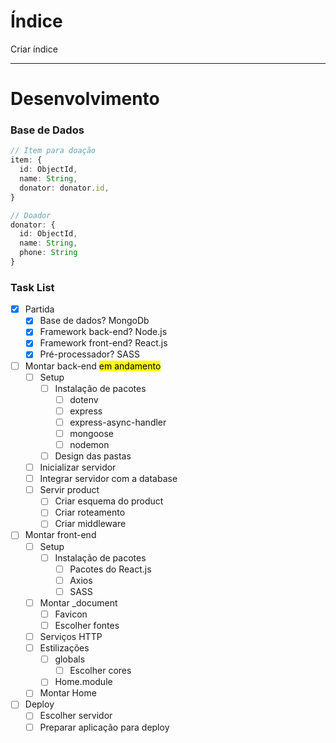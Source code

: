 <!-- This is a [Next.js](https://nextjs.org/) project bootstrapped with [`create-next-app`](https://github.com/vercel/next.js/tree/canary/packages/create-next-app). -->

# Índice

Criar índice

---

# Desenvolvimento

### Base de Dados

```ts
// Item para doação
item: {
  id: ObjectId,
  name: String,
  donator: donator.id,
}

// Doador
donator: {
  id: ObjectId,
  name: String,
  phone: String
}
```

### Task List

- [x] Partida
  - [x] Base de dados? MongoDb
  - [x] Framework back-end? Node.js
  - [x] Framework front-end? React.js
  - [x] Pré-processador? SASS
- [ ] Montar back-end <mark>em andamento</mark>
  - [ ] Setup
    - [ ] Instalação de pacotes
      - [ ] dotenv
      - [ ] express
      - [ ] express-async-handler
      - [ ] mongoose
      - [ ] nodemon
    - [ ] Design das pastas
  - [ ] Inicializar servidor
  - [ ] Integrar servidor com a database
  - [ ] Servir product
    - [ ] Criar esquema do product
    - [ ] Criar roteamento
    - [ ] Criar middleware
- [ ] Montar front-end
  - [ ] Setup
    - [ ] Instalação de pacotes
      - [ ] Pacotes do React.js
      - [ ] Axios
      - [ ] SASS
  - [ ] Montar \_document
    - [ ] Favicon
    - [ ] Escolher fontes
  - [ ] Serviços HTTP
  - [ ] Estilizações
    - [ ] globals
      - [ ] Escolher cores
    - [ ] Home.module
  - [ ] Montar Home
- [ ] Deploy
  - [ ] Escolher servidor
  - [ ] Preparar aplicação para deploy

<!-- ## Getting Started

First, run the development server:

```bash
npm run dev
# or
yarn dev
```

Open [http://localhost:3000](http://localhost:3000) with your browser to see the result.

You can start editing the page by modifying `pages/index.tsx`. The page auto-updates as you edit the file.

[API routes](https://nextjs.org/docs/api-routes/introduction) can be accessed on [http://localhost:3000/api/hello](http://localhost:3000/api/hello). This endpoint can be edited in `pages/api/hello.ts`.

The `pages/api` directory is mapped to `/api/*`. Files in this directory are treated as [API routes](https://nextjs.org/docs/api-routes/introduction) instead of React pages.

## Learn More

To learn more about Next.js, take a look at the following resources:

- [Next.js Documentation](https://nextjs.org/docs) - learn about Next.js features and API.
- [Learn Next.js](https://nextjs.org/learn) - an interactive Next.js tutorial.

You can check out [the Next.js GitHub repository](https://github.com/vercel/next.js/) - your feedback and contributions are welcome!

## Deploy on Vercel

The easiest way to deploy your Next.js app is to use the [Vercel Platform](https://vercel.com/new?utm_medium=default-template&filter=next.js&utm_source=create-next-app&utm_campaign=create-next-app-readme) from the creators of Next.js.

Check out our [Next.js deployment documentation](https://nextjs.org/docs/deployment) for more details. -->
